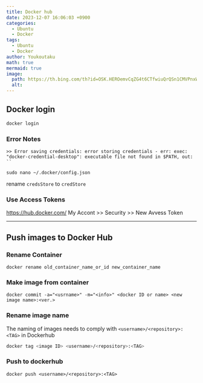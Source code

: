 ```yaml
---
title: Docker hub
date: 2023-12-07 16:06:03 +0900
categories:
  - Ubuntu
  - Docker
tags:
  - Ubuntu
  - Docker
author: Youkoutaku
math: true
mermaid: true
image:
  path: https://th.bing.com/th?id=OSK.HEROemvCqZG4t6CTfwiuQrQSn1CMVPnxWezRLUVR0MFHKZc&w=472&h=280&c=13&rs=2&o=6&pid=SANGAM
  alt:
---
```


## Docker login
```bash
docker login
```

### Error Notes
```
>> Error saving credentials: error storing credentials - err: exec: "docker-credential-desktop": executable file not found in $PATH, out: `` 
```

```
sudo nano ~/.docker/config.json
```
rename `credsStore` to `credStore`

### Use Access Tokens
https://hub.docker.com/
My Accont >> Security >> New Avvess Token

---
## Push images to Docker Hub
### Rename Container 
```
docker rename old_container_name_or_id new_container_name
```

### Make image from container 
```
docker commit -a="<usrname>" -m="<info>" <docker ID or name> <new image name>:<ver.>
```

### Rename image name
The naming of images needs to comply with `<username>/<repository>:<TAG>` in Dockerhub

```bash
docker tag <image ID> <username>/<repository>:<TAG>
```

### Push to dockerhub
```
docker push <username>/<repository>:<TAG>
```
